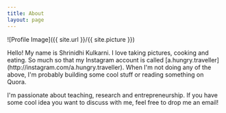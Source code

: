 ```yaml
---
title: About
layout: page
---
```

![Profile Image]({{ site.url }}/{{ site.picture }})

<p>Hello! My name is Shrinidhi Kulkarni. I love taking pictures, cooking and eating.
So much so that my Instagram account is called [a.hungry.traveller](http://instagram.com/a.hungry.traveller).
When I'm not doing any of the above, I'm probably building some cool stuff or reading something
on Quora.  </p>

<p>I'm passionate about teaching, research and entrepreneurship. If you have some cool idea you
want to discuss with me, feel free to drop me an email! </p> 
